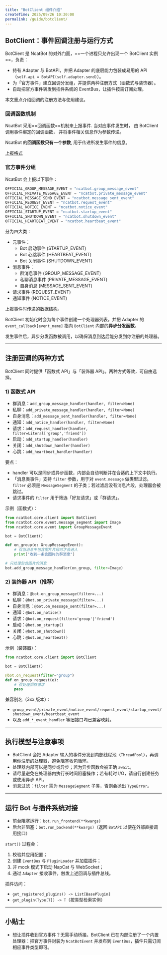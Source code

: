 ```yaml
---
title: "BotClient 组件介绍"
createTime: 2025/09/26 10:30:00
permalink: /guide/botclient/
---
```




## BotClient：事件回调注册与运行方式


BotClient 是 NcatBot 的对外门面，==一个进程只允许出现一个 BotClient 实例==，负责：
- 持有 Adapter 与 BotAPI，并把 Adapter 的底层能力包装成易用的 API（`self.api = BotAPI(self.adapter.send)`）。
- 为「官方事件」建立回调分发组，并提供两种注册方式（函数式与装饰器）。
- 自动把官方事件转发到插件系统的 EventBus，让插件按需订阅处理。

本文重点介绍回调的注册方法与使用建议。

### 回调函数机制

NcatBot 采用==回调函数==机制来上报事件. 当对应事件发生时， 由 BotClient 调用事件绑定的回调函数， 并将事件相关信息作为参数传递。

NcatBot 的**回调函数只有一个参数**, 用于传递所发生事件的信息。

[上报格式](../4.%20数据结构介绍/2.%20BaseMessageEvent.md)


### 官方事件分组

NcatBot 会上报以下事件：

```python
OFFICIAL_GROUP_MESSAGE_EVENT = "ncatbot.group_message_event"
OFFICIAL_PRIVATE_MESSAGE_EVENT = "ncatbot.private_message_event"
OFFICIAL_MESSAGE_SEND_EVENT = "ncatbot.message_sent_event"
OFFICIAL_REQUEST_EVENT = "ncatbot.request_event"
OFFICIAL_NOTICE_EVENT = "ncatbot.notice_event"
OFFICIAL_STARTUP_EVENT = "ncatbot.startup_event"
OFFICIAL_SHUTDOWN_EVENT = "ncatbot.shutdown_event"
OFFICIAL_HEARTBEAT_EVENT = "ncatbot.heartbeat_event"
```

分为四大类：

- 元事件：
    - Bot 启动事件 (STARTUP_EVENT)
    - Bot 心跳事件 (HEARTBEAT_EVENT)
    - Bot 关闭事件 (SHUTDOWN_EVENT)
- 消息事件：
    - 群消息事件 (GROUP_MESSAGE_EVENT)
    - 私聊消息事件 (PRIVATE_MESSAGE_EVENT)
    - 自身消息 (MESSAGE_SENT_EVENT)
- 请求事件 (REQUEST_EVENT)
- 通知事件 (NOTICE_EVENT)

上报事件时传递的[数据结构](../4.%20数据结构介绍/2.%20BaseMessageEvent.md)。

BotClient 初始化时会为每个事件创建一个处理器列表，并把 Adapter 的 `event_callback[event_name]` 指向 `BotClient` 内部的**异步分发函数**。

发生事件后，异步分发函数被调用，以确保消息到达后能分发到你注册的处理器。

---

## 注册回调的两种方式

BotClient 同时提供「函数式 API」与「装饰器 API」。两种方式等效，可自由选择。

### 1) 函数式 API

- 群消息：`add_group_message_handler(handler, filter=None)`
- 私聊：`add_private_message_handler(handler, filter=None)`
- 自身消息：`add_message_sent_handler(handler, filter=None)`
- 通知：`add_notice_handler(handler, filter=None)`
- 请求：`add_request_handler(handler, filter=Literal['group','friend'])`
- 启动：`add_startup_handler(handler)`
- 关闭：`add_shutdown_handler(handler)`
- 心跳：`add_heartbeat_handler(handler)`

要点：
- handler 可以是同步或异步函数，内部会自动判断并在合适的上下文中执行。
- 「消息类事件」支持 `filter` 参数，用于对 `event.message` 做类型过滤。`filter` 必须是 `MessageSegment` 的子类；若过滤后没有消息片段，处理器会被跳过。
- 请求事件的 `filter` 用于筛选「好友请求」或「群请求」。

示例（函数式）：

```python
from ncatbot.core.client import BotClient
from ncatbot.core.event.message_segment import Image
from ncatbot.core.event import GroupMessageEvent

bot = BotClient()

def on_group(e: GroupMessageEvent):
    # 仅当消息中包含图片片段时才会进入
    print("收到一条含图片的群消息")

# 只处理包含图片的消息
bot.add_group_message_handler(on_group, filter=Image)
```

### 2) 装饰器 API（推荐）

- 群消息：`@bot.on_group_message(filter=...)`
- 私聊：`@bot.on_private_message(filter=...)`
- 自身消息：`@bot.on_message_sent(filter=...)`
- 通知：`@bot.on_notice()`
- 请求：`@bot.on_request(filter='group'|'friend')`
- 启动：`@bot.on_startup()`
- 关闭：`@bot.on_shutdown()`
- 心跳：`@bot.on_heartbeat()`

示例（装饰器）：

```python
from ncatbot.core.client import BotClient

bot = BotClient()

@bot.on_request(filter="group")
def on_group_request(e):
    # 仅处理加群请求
    pass
```

兼容别名（3xx 版本）：
- `group_event/private_event/notice_event/request_event/startup_event/shutdown_event/heartbeat_event`
- 以及 `add_*_event_handler` 等旧接口均已兼容映射。

---

## 执行模型与注意事项

- BotClient 会把 Adapter 输入的事件分发到内部线程池（`ThreadPool`），再调用你注册的处理器，避免阻塞收包循环。
- 处理器内部可以是同步或异步；若为异步函数会被正确 `await`。
- 请尽量避免在处理器内执行长时间阻塞操作；若有耗时 I/O，请自行创建任务或使用异步 API。
- 消息过滤：`filter` 需为 `MessageSegment` 子类，否则会抛出 `TypeError`。

---

## 运行 Bot 与插件系统对接

- 前台阻塞运行：`bot.run_frontend(**kwargs)`
- 后台非阻塞：`bot.run_backend(**kwargs)`（返回 `BotAPI` 以便在外部直接调用接口）

`start()` 过程会：
1) 校验并应用配置；
2) 创建 `EventBus` 与 `PluginLoader` 并加载插件；
3) 非 mock 模式下启动 NapCat 与 WebSocket；
4) 通过 `Adapter` 接收事件，触发上述回调与插件总线。

插件访问：
- `get_registered_plugins() -> List[BasePlugin]`
- `get_plugin(Type[T]) -> T`（按类型检索实例）

---

## 小贴士

- 想让插件收到官方事件？无需手动桥接。BotClient 已在内部注册了一个内置处理器：把官方事件封装为 `NcatBotEvent` 并发布到 `EventBus`，插件只需订阅相应事件类型即可。
